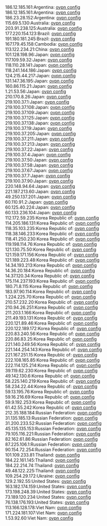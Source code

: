 186.12.185.161:Argentina: [ovpn config](vpn/186_12_185_161.ovpn)  
186.12.185.161:Argentina: [ovpn config](vpn/186_12_185_161.ovpn)  
186.23.28.152:Argentina: [ovpn config](vpn/186_23_28_152.ovpn)  
115.69.5.130:Australia: [ovpn config](vpn/115_69_5_130.ovpn)  
203.91.238.125:Australia: [ovpn config](vpn/203_91_238_125.ovpn)  
177.220.154.123:Brazil: [ovpn config](vpn/177_220_154_123.ovpn)  
191.180.181.245:Brazil: [ovpn config](vpn/191_180_181_245.ovpn)  
167.179.45.158:Cambodia: [ovpn config](vpn/167_179_45_158.ovpn)  
113.122.234.21:China: [ovpn config](vpn/113_122_234_21.ovpn)  
101.128.198.96:Japan: [ovpn config](vpn/101_128_198_96.ovpn)  
117.109.59.32:Japan: [ovpn config](vpn/117_109_59_32.ovpn)  
118.110.28.141:Japan: [ovpn config](vpn/118_110_28_141.ovpn)  
118.241.144.186:Japan: [ovpn config](vpn/118_241_144_186.ovpn)  
124.215.44.217:Japan: [ovpn config](vpn/124_215_44_217.ovpn)  
131.147.36.195:Japan: [ovpn config](vpn/131_147_36_195.ovpn)  
160.86.115.21:Japan: [ovpn config](vpn/160_86_115_21.ovpn)  
1.21.53.56:Japan: [ovpn config](vpn/1_21_53_56.ovpn)  
210.170.8.26:Japan: [ovpn config](vpn/210_170_8_26.ovpn)  
219.100.37.1:Japan: [ovpn config](vpn/219_100_37_1.ovpn)  
219.100.37.108:Japan: [ovpn config](vpn/219_100_37_108.ovpn)  
219.100.37.109:Japan: [ovpn config](vpn/219_100_37_109.ovpn)  
219.100.37.125:Japan: [ovpn config](vpn/219_100_37_125.ovpn)  
219.100.37.138:Japan: [ovpn config](vpn/219_100_37_138.ovpn)  
219.100.37.19:Japan: [ovpn config](vpn/219_100_37_19.ovpn)  
219.100.37.205:Japan: [ovpn config](vpn/219_100_37_205.ovpn)  
219.100.37.211:Japan: [ovpn config](vpn/219_100_37_211.ovpn)  
219.100.37.213:Japan: [ovpn config](vpn/219_100_37_213.ovpn)  
219.100.37.22:Japan: [ovpn config](vpn/219_100_37_22.ovpn)  
219.100.37.4:Japan: [ovpn config](vpn/219_100_37_4.ovpn)  
219.100.37.50:Japan: [ovpn config](vpn/219_100_37_50.ovpn)  
219.100.37.58:Japan: [ovpn config](vpn/219_100_37_58.ovpn)  
219.100.37.67:Japan: [ovpn config](vpn/219_100_37_67.ovpn)  
219.100.37.7:Japan: [ovpn config](vpn/219_100_37_7.ovpn)  
219.100.37.90:Japan: [ovpn config](vpn/219_100_37_90.ovpn)  
220.148.94.64:Japan: [ovpn config](vpn/220_148_94_64.ovpn)  
221.187.213.60:Japan: [ovpn config](vpn/221_187_213_60.ovpn)  
49.250.137.201:Japan: [ovpn config](vpn/49_250_137_201.ovpn)  
60.110.91.2:Japan: [ovpn config](vpn/60_110_91_2.ovpn)  
60.125.40.224:Japan: [ovpn config](vpn/60_125_40_224.ovpn)  
60.133.236.104:Japan: [ovpn config](vpn/60_133_236_104.ovpn)  
112.172.59.235:Korea Republic of: [ovpn config](vpn/112_172_59_235.ovpn)  
114.205.186.131:Korea Republic of: [ovpn config](vpn/114_205_186_131.ovpn)  
118.35.103.235:Korea Republic of: [ovpn config](vpn/118_35_103_235.ovpn)  
118.38.146.233:Korea Republic of: [ovpn config](vpn/118_38_146_233.ovpn)  
118.41.250.230:Korea Republic of: [ovpn config](vpn/118_41_250_230.ovpn)  
119.198.114.76:Korea Republic of: [ovpn config](vpn/119_198_114_76.ovpn)  
121.130.75.50:Korea Republic of: [ovpn config](vpn/121_130_75_50.ovpn)  
121.159.171.156:Korea Republic of: [ovpn config](vpn/121_159_171_156.ovpn)  
121.189.223.48:Korea Republic of: [ovpn config](vpn/121_189_223_48.ovpn)  
14.34.193.213:Korea Republic of: [ovpn config](vpn/14_34_193_213.ovpn)  
14.36.20.184:Korea Republic of: [ovpn config](vpn/14_36_20_184.ovpn)  
14.37.120.34:Korea Republic of: [ovpn config](vpn/14_37_120_34.ovpn)  
175.114.237.193:Korea Republic of: [ovpn config](vpn/175_114_237_193.ovpn)  
180.71.8.115:Korea Republic of: [ovpn config](vpn/180_71_8_115.ovpn)  
183.97.90.114:Korea Republic of: [ovpn config](vpn/183_97_90_114.ovpn)  
1.224.225.70:Korea Republic of: [ovpn config](vpn/1_224_225_70.ovpn)  
210.57.232.20:Korea Republic of: [ovpn config](vpn/210_57_232_20.ovpn)  
210.94.26.251:Korea Republic of: [ovpn config](vpn/210_94_26_251.ovpn)  
211.203.1.166:Korea Republic of: [ovpn config](vpn/211_203_1_166.ovpn)  
211.49.193.131:Korea Republic of: [ovpn config](vpn/211_49_193_131.ovpn)  
220.121.89.46:Korea Republic of: [ovpn config](vpn/220_121_89_46.ovpn)  
220.122.189.172:Korea Republic of: [ovpn config](vpn/220_122_189_172.ovpn)  
220.83.240.56:Korea Republic of: [ovpn config](vpn/220_83_240_56.ovpn)  
220.86.83.25:Korea Republic of: [ovpn config](vpn/220_86_83_25.ovpn)  
221.140.249.56:Korea Republic of: [ovpn config](vpn/221_140_249_56.ovpn)  
221.144.254.143:Korea Republic of: [ovpn config](vpn/221_144_254_143.ovpn)  
221.167.251.15:Korea Republic of: [ovpn config](vpn/221_167_251_15.ovpn)  
222.108.165.85:Korea Republic of: [ovpn config](vpn/222_108_165_85.ovpn)  
222.114.125.214:Korea Republic of: [ovpn config](vpn/222_114_125_214.ovpn)  
39.119.62.230:Korea Republic of: [ovpn config](vpn/39_119_62_230.ovpn)  
49.142.130.6:Korea Republic of: [ovpn config](vpn/49_142_130_6.ovpn)  
58.225.140.219:Korea Republic of: [ovpn config](vpn/58_225_140_219.ovpn)  
58.234.22.44:Korea Republic of: [ovpn config](vpn/58_234_22_44.ovpn)  
59.13.195.76:Korea Republic of: [ovpn config](vpn/59_13_195_76.ovpn)  
59.16.216.69:Korea Republic of: [ovpn config](vpn/59_16_216_69.ovpn)  
59.9.192.253:Korea Republic of: [ovpn config](vpn/59_9_192_253.ovpn)  
61.42.55.242:Korea Republic of: [ovpn config](vpn/61_42_55_242.ovpn)  
212.35.188.184:Russian Federation: [ovpn config](vpn/212_35_188_184.ovpn)  
31.135.185.13:Russian Federation: [ovpn config](vpn/31_135_185_13.ovpn)  
31.200.233.52:Russian Federation: [ovpn config](vpn/31_200_233_52.ovpn)  
45.135.135.153:Russian Federation: [ovpn config](vpn/45_135_135_153.ovpn)  
79.105.116.221:Russian Federation: [ovpn config](vpn/79_105_116_221.ovpn)  
82.162.61.86:Russian Federation: [ovpn config](vpn/82_162_61_86.ovpn)  
87.225.106.1:Russian Federation: [ovpn config](vpn/87_225_106_1.ovpn)  
90.154.72.254:Russian Federation: [ovpn config](vpn/90_154_72_254.ovpn)  
101.109.233.81:Thailand: [ovpn config](vpn/101_109_233_81.ovpn)  
184.22.161.145:Thailand: [ovpn config](vpn/184_22_161_145.ovpn)  
184.22.214.74:Thailand: [ovpn config](vpn/184_22_214_74.ovpn)  
49.48.122.225:Thailand: [ovpn config](vpn/49_48_122_225.ovpn)  
109.254.29.172:Ukraine: [ovpn config](vpn/109_254_29_172.ovpn)  
129.2.192.55:United States: [ovpn config](vpn/129_2_192_55.ovpn)  
163.182.174.159:United States: [ovpn config](vpn/163_182_174_159.ovpn)  
173.198.248.39:United States: [ovpn config](vpn/173_198_248_39.ovpn)  
73.189.120.234:United States: [ovpn config](vpn/73_189_120_234.ovpn)  
76.138.176.193:United States: [ovpn config](vpn/76_138_176_193.ovpn)  
113.166.128.178:Viet Nam: [ovpn config](vpn/113_166_128_178.ovpn)  
171.224.181.107:Viet Nam: [ovpn config](vpn/171_224_181_107.ovpn)  
1.53.92.60:Viet Nam: [ovpn config](vpn/1_53_92_60.ovpn)  
